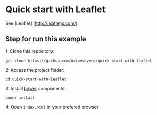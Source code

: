 # Quick start with Leaflet

See [Leaflet] (http://leafletjs.com/)

Step for run this example
---

1: Clone this repository:
```
git clone https://github.com/natansevero/quick-start-with-leaflet
```
2: Access the project folder:
```
cd quick-start-with-leaflet
```
3: Install [bower](https://bower.io/) components:
```
bower install
```
4: Open ```index.html``` in your prefered browser
